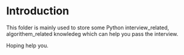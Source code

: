 # Introduction

This folder is mainly used to store some Python interview_related, algorithem_related knowledeg which can help you pass the interview.

Hoping help you.
